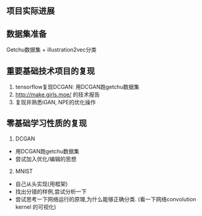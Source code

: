 
## 项目实际进展

## 数据集准备

Getchu数据集 + illustration2vec分类

## 重要基础技术项目的复现

1. tensorflow复现DCGAN: 用DCGAN跑getchu数据集
2. http://make.girls.moe/ 的技术报告
3. 复现并熟悉iGAN, NPE的优化操作

## 零基础学习性质的复现

1. DCGAN

* 用DCGAN跑getchu数据集
* 尝试加入优化/编辑的思想

2. MNIST

* 自己从头实现(用框架)
* 找出分错的样例,尝试分析一下
* 尝试思考一下网络运行的原理,为什么能够正确分类.
(看一下网络convolution kernel 的可视化)